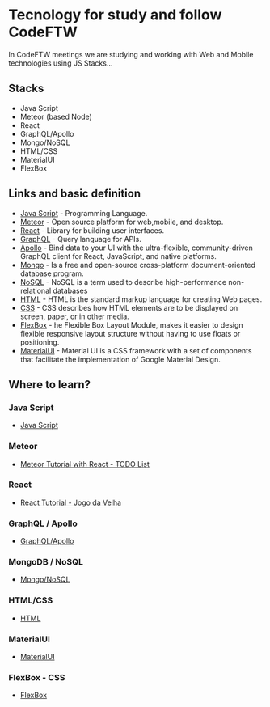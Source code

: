 # Tecnology for study and follow CodeFTW

In CodeFTW meetings we are studying and working with Web and Mobile technologies using JS Stacks...  

## Stacks

* Java Script
* Meteor (based Node)
* React
* GraphQL/Apollo
* Mongo/NoSQL
* HTML/CSS
* MaterialUI
* FlexBox

## Links and basic definition

* [Java Script](https://developer.mozilla.org/pt-BR/docs/Web/JavaScript) - Programming Language.
* [Meteor](https://www.meteor.com/) - Open source platform for web,mobile, and desktop.
* [React](https://reactjs.org/) - Library for building user interfaces. 
* [GraphQL](http://graphql.org/) - Query language for APIs.
* [Apollo](https://www.apollographql.com/) - Bind data to your UI with the ultra-flexible, community-driven GraphQL client for React, JavaScript, and native platforms.
* [Mongo](https://docs.mongodb.com/) - Is a free and open-source cross-platform document-oriented database program.
* [NoSQL](http://nosql-database.org/) - NoSQL is a term used to describe high-performance non-relational databases
* [HTML](https://www.w3schools.com/html/) - HTML is the standard markup language for creating Web pages.
* [CSS](https://www.w3schools.com/css/css_intro.asp) - CSS describes how HTML elements are to be displayed on screen, paper, or in other media.
* [FlexBox](https://css-tricks.com/snippets/css/a-guide-to-flexbox/) - he Flexible Box Layout Module, makes it easier to design flexible responsive layout structure without having to use floats or positioning.
* [MaterialUI](https://material-ui-next.com/) - Material UI is a CSS framework with a set of components that facilitate the implementation of Google Material Design.

## Where to learn?

### Java Script
* [Java Script](https://developer.mozilla.org/pt-BR/docs/Web/JavaScript)

### Meteor
* [Meteor Tutorial with React - TODO List](https://www.meteor.com/tutorials/react/creating-an-app)

### React
* [React Tutorial - Jogo  da Velha](https://reactjs.org/tutorial/tutorial.html)

### GraphQL / Apollo
* [GraphQL/Apollo]()

### MongoDB / NoSQL
* [Mongo/NoSQL]()

### HTML/CSS
* [HTML]()
### MaterialUI
* [MaterialUI]()

### FlexBox - CSS
* [FlexBox]()








